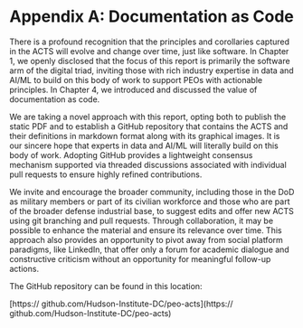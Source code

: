 # Appendix A: Documentation as Code

There is a profound recognition that the principles and corollaries captured in the ACTS will evolve and change over
time, just like software. In Chapter 1, we openly disclosed that the focus of this report is primarily the software arm
of the digital triad, inviting those with rich industry expertise in data and AI/ML to build on this body of work to
support PEOs with actionable principles. In Chapter 4, we introduced and discussed the value of documentation as code.

We are taking a novel approach with this report, opting both to publish the static PDF and to establish a GitHub
repository that contains the ACTS and their definitions in markdown format along with its graphical images. It is our
sincere hope that experts in data and AI/ML will literally build on this body of work. Adopting GitHub provides a
lightweight consensus mechanism supported via threaded discussions associated with individual pull requests to ensure
highly refined contributions.

We invite and encourage the broader community, including those in the DoD as military members or part of its civilian
workforce and those who are part of the broader defense industrial base, to suggest edits and offer new ACTS using git
branching and pull requests. Through collaboration, it may be possible to enhance the material and ensure its relevance
over time. This approach also provides an opportunity to pivot away from social platform paradigms, like LinkedIn, that
offer only a forum for academic dialogue and constructive criticism without an opportunity for meaningful follow-up
actions.

The GitHub repository can be found in this location:

[https:// github.com/Hudson-Institute-DC/peo-acts](https:// github.com/Hudson-Institute-DC/peo-acts)
